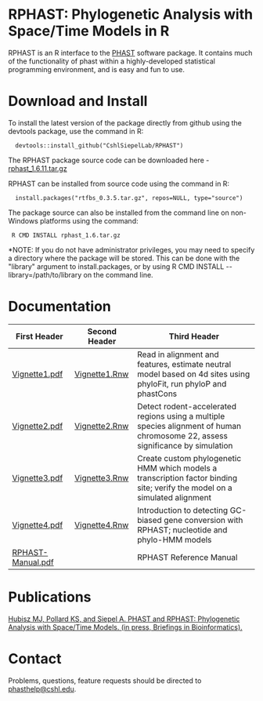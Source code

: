 # RPHAST: Phylogenetic Analysis with Space/Time Models in R



RPHAST is an R interface to the [PHAST](http://compgen.cshl.edu/phast/) software package. It contains much of the functionality of phast within a highly-developed statistical programming environment, and is easy and fun to use. 





# Download and Install


To install the latest version of the package directly from github using the devtools package, use the command in R:

      devtools::install_github("CshlSiepelLab/RPHAST")
      
The RPHAST package source code can be downloaded here - [rphast_1.6.11.tar.gz](http://compgen.cshl.edu/rphast/downloads/rphast_1.6.11.tar.gz)

RPHAST can be installed from source code using the command in R:
      
      install.packages("rtfbs_0.3.5.tar.gz", repos=NULL, type="source")
      
The package source can also be installed from the command line on non-Windows platforms using the command:

     R CMD INSTALL rphast_1.6.tar.gz     

*NOTE: If you do not have administrator privileges, you may need to specify a directory where the package will be stored. This can be done with the "library" argument to install.packages, or by using R CMD INSTALL --library=/path/to/library on the command line.

# Documentation


| First Header  | Second Header | Third Header |
| ------------- | ------------- |------------- |
| [Vignette1.pdf](http://compgen.cshl.edu/rphast/vignette1.pdf)  | [Vignette1.Rnw](http://compgen.cshl.edu/rphast/vignette1.Rnw)  | Read in alignment and features, estimate neutral model based on 4d sites using phyloFit, run phyloP and phastCons |
| [Vignette2.pdf](http://compgen.cshl.edu/rphast/vignette2.pdf)  | [Vignette2.Rnw](http://compgen.cshl.edu/rphast/vignette2.Rnw)  | Detect rodent-accelerated regions using a multiple species alignment of human chromosome 22, assess significance by simulation |
| [Vignette3.pdf](http://compgen.cshl.edu/rphast/vignette3.pdf)  | [Vignette3.Rnw](http://compgen.cshl.edu/rphast/vignette3.Rnw)  | Create custom phylogenetic HMM which models a transcription factor binding site; verify the model on a simulated alignment |
| [Vignette4.pdf](http://compgen.cshl.edu/rphast/vignette4.pdf)  | [Vignette4.Rnw](http://compgen.cshl.edu/rphast/vignette4.Rnw)  | Introduction to detecting GC-biased gene conversion with RPHAST; nucleotide and phylo-HMM models |
| [RPHAST-Manual.pdf](http://compgen.cshl.edu/rphast/rphast-manual.pdf)  |   | RPHAST  Reference Manual |


# Publications

 [Hubisz MJ, Pollard KS, and Siepel A. PHAST and RPHAST: Phylogenetic Analysis with Space/Time Models. (in press, Briefings in Bioinformatics).](https://academic.oup.com/bib/article/12/1/41/244593)
 
 # Contact
 
Problems, questions, feature requests should be directed to [phasthelp@cshl.edu](phasthelp@cshl.edu).
